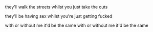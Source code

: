 they'll walk the streets
whilst you just take the cuts

they'll be having sex
whilst you're just getting fucked

with or without me
it'd be the same
with or without me 
it'd be the same
